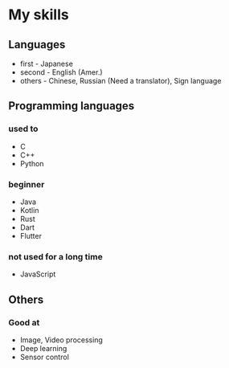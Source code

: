 # My skills
## Languages
- first - Japanese
- second - English (Amer.)
- others - Chinese, Russian (Need a translator), Sign language

## Programming languages
### used to
- C
- C++
- Python
### beginner
- Java
- Kotlin
- Rust
- Dart
- Flutter
### not used for a long time
- JavaScript

## Others
### Good at
- Image, Video processing
- Deep learning
- Sensor control

